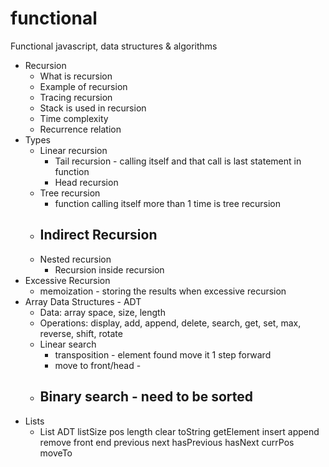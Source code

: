 # functional

Functional javascript, data structures &amp; algorithms

- Recursion
  - What is recursion
  - Example of recursion
  - Tracing recursion
  - Stack is used in recursion
  - Time complexity
  - Recurrence relation
- Types
  - Linear recursion
    - Tail recursion - calling itself and that call is last statement in function
    - Head recursion
  - Tree recursion
    - function calling itself more than 1 time is tree recursion
  - ## Indirect Recursion
  - Nested recursion
    - Recursion inside recursion
- Excessive Recursion
  - memoization - storing the results when excessive recursion
- Array Data Structures - ADT
  - Data: array space, size, length
  - Operations: display, add, append, delete, search, get, set, max, reverse, shift, rotate
  - Linear search
    - transposition - element found move it 1 step forward
    - move to front/head -
  - ## Binary search - need to be sorted
- Lists
  - List ADT
    listSize
    pos
    length
    clear
    toString
    getElement
    insert
    append
    remove
    front
    end
    previous
    next
    hasPrevious
    hasNext
    currPos
    moveTo
